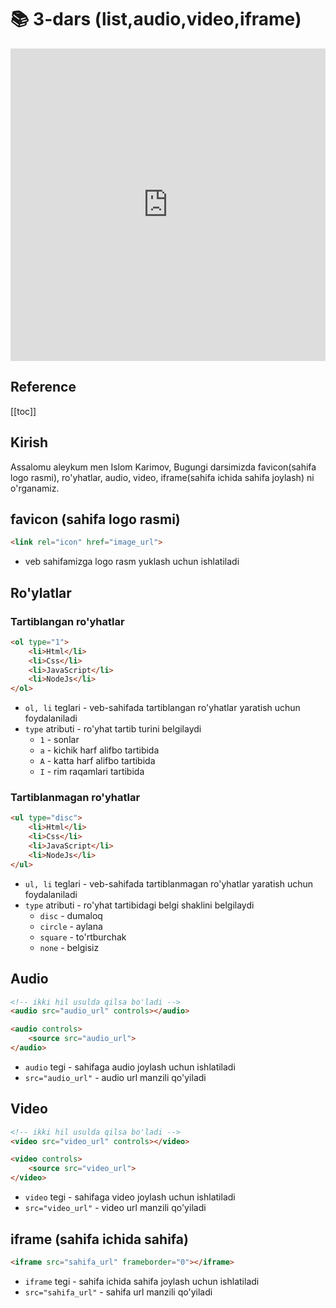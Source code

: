 # 📚 3-dars (list,audio,video,iframe)

<iframe width="100%" height="500px" src="https://www.youtube.com/embed/xcGtfYUfDLo" title="YouTube video player" frameborder="0" allow="accelerometer; autoplay; clipboard-write; encrypted-media; gyroscope; picture-in-picture; web-share" allowfullscreen></iframe>

<h2>Reference</h2>

[[toc]]

## Kirish
Assalomu aleykum men Islom Karimov, Bugungi darsimizda favicon(sahifa logo rasmi), ro'yhatlar, audio, video, iframe(sahifa ichida sahifa joylash) ni o'rganamiz. 

## favicon (sahifa logo rasmi)
```html
<link rel="icon" href="image_url">
``` 
- veb sahifamizga logo rasm yuklash uchun ishlatiladi

## Ro'ylatlar

### Tartiblangan ro'yhatlar
```html
<ol type="1">
    <li>Html</li>
    <li>Css</li>
    <li>JavaScript</li>
    <li>NodeJs</li>
</ol>
``` 
- `ol, li` teglari - veb-sahifada tartiblangan ro'yhatlar yaratish uchun foydalaniladi
- `type` atributi - ro'yhat tartib turini belgilaydi
    - `1` - sonlar 
    - `a` - kichik harf alifbo tartibida
    - `A` - katta harf alifbo tartibida
    - `I` - rim raqamlari tartibida

### Tartiblanmagan ro'yhatlar
```html
<ul type="disc">
    <li>Html</li>
    <li>Css</li>
    <li>JavaScript</li>
    <li>NodeJs</li>
</ul>
``` 
- `ul, li` teglari - veb-sahifada tartiblanmagan ro'yhatlar yaratish uchun foydalaniladi
- `type` atributi - ro'yhat tartibidagi belgi shaklini belgilaydi
    - `disc` - dumaloq 
    - `circle` - aylana
    - `square` - to'rtburchak
    - `none` - belgisiz

## Audio

```html
<!-- ikki hil usulda qilsa bo'ladi -->
<audio src="audio_url" controls></audio>

<audio controls>
    <source src="audio_url">
</audio>
```
- `audio` tegi - sahifaga audio joylash uchun ishlatiladi
-  `src="audio_url"` - audio url manzili qo'yiladi

## Video 

```html
<!-- ikki hil usulda qilsa bo'ladi -->
<video src="video_url" controls></video>

<video controls>
    <source src="video_url">
</video>
```
- `video` tegi - sahifaga video joylash uchun ishlatiladi
-  `src="video_url"` - video url manzili qo'yiladi

## iframe (sahifa ichida sahifa)

```html
<iframe src="sahifa_url" frameborder="0"></iframe>
```
- `iframe` tegi - sahifa ichida sahifa joylash uchun ishlatiladi
-  `src="sahifa_url"` - sahifa url manzili qo'yiladi